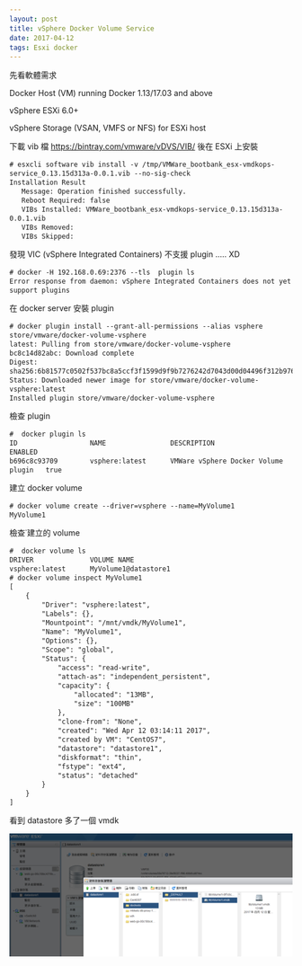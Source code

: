 ```yaml
---
layout: post
title: vSphere Docker Volume Service
date: 2017-04-12
tags: Esxi docker
---
```


先看軟體需求 

Docker Host (VM) running Docker 1.13/17.03 and above

vSphere ESXi 6.0+

vSphere Storage (VSAN, VMFS or NFS) for ESXi host

下載  vib 檔 https://bintray.com/vmware/vDVS/VIB/ 後在 ESXi 上安裝

```
# esxcli software vib install -v /tmp/VMWare_bootbank_esx-vmdkops-service_0.13.15d313a-0.0.1.vib --no-sig-check
Installation Result
   Message: Operation finished successfully.
   Reboot Required: false
   VIBs Installed: VMWare_bootbank_esx-vmdkops-service_0.13.15d313a-0.0.1.vib
   VIBs Removed:
   VIBs Skipped:
```

發現 VIC (vSphere Integrated Containers) 不支援 plugin ..... XD
```
# docker -H 192.168.0.69:2376 --tls  plugin ls
Error response from daemon: vSphere Integrated Containers does not yet support plugins
```

在 docker server 安裝 plugin
```
# docker plugin install --grant-all-permissions --alias vsphere store/vmware/docker-volume-vsphere
latest: Pulling from store/vmware/docker-volume-vsphere
bc8c14d82abc: Download complete
Digest: sha256:6b81577c0502f537bc8a5ccf3f1599d9f9b7276242d7043d00d04496f312b976
Status: Downloaded newer image for store/vmware/docker-volume-vsphere:latest
Installed plugin store/vmware/docker-volume-vsphere
```

檢查 plugin
```
#  docker plugin ls
ID                  NAME                DESCRIPTION                           ENABLED
b696c8c93709        vsphere:latest      VMWare vSphere Docker Volume plugin   true
```

建立 docker volume 
```
# docker volume create --driver=vsphere --name=MyVolume1
MyVolume1
```

檢查˙建立的 volume 
```
#  docker volume ls
DRIVER              VOLUME NAME
vsphere:latest      MyVolume1@datastore1
# docker volume inspect MyVolume1
[
    {
        "Driver": "vsphere:latest",
        "Labels": {},
        "Mountpoint": "/mnt/vmdk/MyVolume1",
        "Name": "MyVolume1",
        "Options": {},
        "Scope": "global",
        "Status": {
            "access": "read-write",
            "attach-as": "independent_persistent",
            "capacity": {
                "allocated": "13MB",
                "size": "100MB"
            },
            "clone-from": "None",
            "created": "Wed Apr 12 03:14:11 2017",
            "created by VM": "CentOS7",
            "datastore": "datastore1",
            "diskformat": "thin",
            "fstype": "ext4",
            "status": "detached"
        }
    }
]
```

看到 datastore 多了一個 vmdk

<img src="/images/posts/Esxi_VCB/p3.png">
